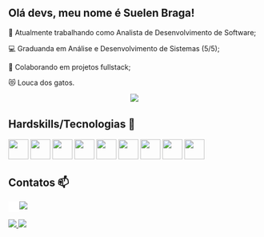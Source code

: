 ## Olá devs, meu nome é Suelen Braga!


👾  Atualmente trabalhando como Analista de Desenvolvimento de Software;

💻 Graduanda em Análise e Desenvolvimento de Sistemas (5/5);

🚀  Colaborando em projetos fullstack;

😻 Louca dos gatos.


<p align="center">
  <img src="https://super.abril.com.br/wp-content/uploads/2016/09/super_imggato_digitando_0.gif" width="350">
</p>


## Hardskills/Tecnologias 	🚩

<img src="https://cdn.jsdelivr.net/gh/devicons/devicon@latest/icons/html5/html5-plain.svg" width="40" height="40"/>   <img src="https://cdn.jsdelivr.net/gh/devicons/devicon@latest/icons/javascript/javascript-original.svg" width="40" height="40"/>   <img src="https://cdn.jsdelivr.net/gh/devicons/devicon@latest/icons/css3/css3-plain.svg" width="40" height="40"/>   <img src="https://cdn.jsdelivr.net/gh/devicons/devicon@latest/icons/react/react-original.svg" width="40" height="40"/>   <img src="https://cdn.jsdelivr.net/gh/devicons/devicon@latest/icons/figma/figma-original.svg" width="40" height="40"/>   <img src="https://cdn.jsdelivr.net/gh/devicons/devicon@latest/icons/bootstrap/bootstrap-plain-wordmark.svg" width="40" height="40"/> <img src="https://cdn.jsdelivr.net/gh/devicons/devicon@latest/icons/git/git-original.svg" width="40" height="40" />  <img src="https://cdn.jsdelivr.net/gh/devicons/devicon@latest/icons/python/python-original.svg" width="40" height="40"/>  <img src="https://cdn.jsdelivr.net/gh/devicons/devicon@latest/icons/amazonwebservices/amazonwebservices-original-wordmark.svg" width="40" height="40" />
          
          

## Contatos 📫

<div>
<a href = "mailto:contato@eusuelenbraga"><img loading="lazy" src="https://img.shields.io/badge/Gmail-D14836?style=for-the-badge&logo=gmail&logoColor=white" target="_blank"></a>
<a href="https://www.linkedin.com/in/suelenbraga-/" target="_blank"> <img align="left" alt="LinkedIn" width="22px" src="https://github.com/Aakarsh-B/trying-repos/blob/master/linkedin.svg" />
</div>

<br>

<div>
<a href="https://github.com/eusuelenbraga">
<img loading="lazy" height="180em" src="https://github-readme-stats.vercel.app/api/top-langs/?username=suelenbraga1&layout=compact&langs_count=7&theme=dracula"/>
<img loading="lazy" height="180em" src="https://github-readme-stats.vercel.app/api?username=suelenbraga1&show_icons=true&theme=dracula&include_all_commits=true&count_private=true"/>
</div>

